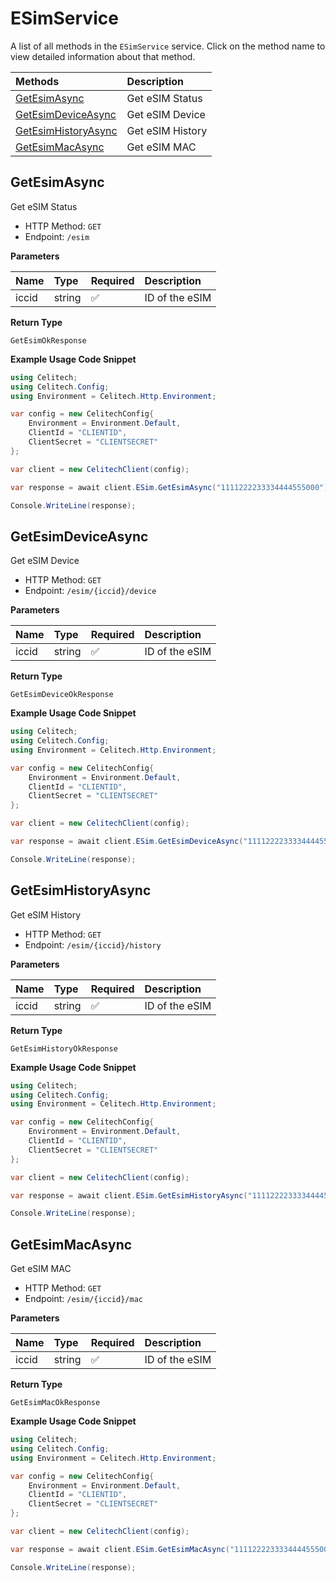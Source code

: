 # ESimService

A list of all methods in the `ESimService` service. Click on the method name to view detailed information about that method.

| Methods                                     | Description      |
| :------------------------------------------ | :--------------- |
| [GetEsimAsync](#getesimasync)               | Get eSIM Status  |
| [GetEsimDeviceAsync](#getesimdeviceasync)   | Get eSIM Device  |
| [GetEsimHistoryAsync](#getesimhistoryasync) | Get eSIM History |
| [GetEsimMacAsync](#getesimmacasync)         | Get eSIM MAC     |

## GetEsimAsync

Get eSIM Status

- HTTP Method: `GET`
- Endpoint: `/esim`

**Parameters**

| Name  | Type   | Required | Description    |
| :---- | :----- | :------- | :------------- |
| iccid | string | ✅       | ID of the eSIM |

**Return Type**

`GetEsimOkResponse`

**Example Usage Code Snippet**

```csharp
using Celitech;
using Celitech.Config;
using Environment = Celitech.Http.Environment;

var config = new CelitechConfig{
    Environment = Environment.Default,
	ClientId = "CLIENTID",
	ClientSecret = "CLIENTSECRET"
};

var client = new CelitechClient(config);

var response = await client.ESim.GetEsimAsync("1111222233334444555000");

Console.WriteLine(response);
```

## GetEsimDeviceAsync

Get eSIM Device

- HTTP Method: `GET`
- Endpoint: `/esim/{iccid}/device`

**Parameters**

| Name  | Type   | Required | Description    |
| :---- | :----- | :------- | :------------- |
| iccid | string | ✅       | ID of the eSIM |

**Return Type**

`GetEsimDeviceOkResponse`

**Example Usage Code Snippet**

```csharp
using Celitech;
using Celitech.Config;
using Environment = Celitech.Http.Environment;

var config = new CelitechConfig{
    Environment = Environment.Default,
	ClientId = "CLIENTID",
	ClientSecret = "CLIENTSECRET"
};

var client = new CelitechClient(config);

var response = await client.ESim.GetEsimDeviceAsync("1111222233334444555000");

Console.WriteLine(response);
```

## GetEsimHistoryAsync

Get eSIM History

- HTTP Method: `GET`
- Endpoint: `/esim/{iccid}/history`

**Parameters**

| Name  | Type   | Required | Description    |
| :---- | :----- | :------- | :------------- |
| iccid | string | ✅       | ID of the eSIM |

**Return Type**

`GetEsimHistoryOkResponse`

**Example Usage Code Snippet**

```csharp
using Celitech;
using Celitech.Config;
using Environment = Celitech.Http.Environment;

var config = new CelitechConfig{
    Environment = Environment.Default,
	ClientId = "CLIENTID",
	ClientSecret = "CLIENTSECRET"
};

var client = new CelitechClient(config);

var response = await client.ESim.GetEsimHistoryAsync("1111222233334444555000");

Console.WriteLine(response);
```

## GetEsimMacAsync

Get eSIM MAC

- HTTP Method: `GET`
- Endpoint: `/esim/{iccid}/mac`

**Parameters**

| Name  | Type   | Required | Description    |
| :---- | :----- | :------- | :------------- |
| iccid | string | ✅       | ID of the eSIM |

**Return Type**

`GetEsimMacOkResponse`

**Example Usage Code Snippet**

```csharp
using Celitech;
using Celitech.Config;
using Environment = Celitech.Http.Environment;

var config = new CelitechConfig{
    Environment = Environment.Default,
	ClientId = "CLIENTID",
	ClientSecret = "CLIENTSECRET"
};

var client = new CelitechClient(config);

var response = await client.ESim.GetEsimMacAsync("1111222233334444555000");

Console.WriteLine(response);
```
